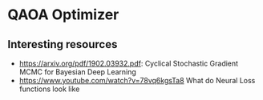 # QAOA Optimizer

## Interesting resources

* https://arxiv.org/pdf/1902.03932.pdf: Cyclical Stochastic Gradient MCMC for Bayesian Deep Learning
* https://www.youtube.com/watch?v=78vq6kgsTa8 What do Neural Loss functions look like
